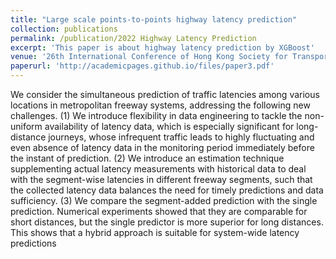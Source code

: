 ```yaml
---
title: "Large scale points-to-points highway latency prediction"
collection: publications
permalink: /publication/2022 Highway Latency Prediction
excerpt: 'This paper is about highway latency prediction by XGBoost'
venue: '26th International Conference of Hong Kong Society for Transportation Studies'
paperurl: 'http://academicpages.github.io/files/paper3.pdf'
---
```


We consider the simultaneous prediction of traffic latencies among various locations in metropolitan freeway systems, addressing the following new challenges. (1) We introduce flexibility in data engineering to tackle the non-uniform availability of latency data, which is especially significant for long-distance journeys, whose infrequent traffic leads to highly fluctuating and even absence of latency data in the monitoring period immediately before the instant of prediction. (2) We introduce an estimation technique supplementing actual latency measurements with historical data to deal with the segment-wise latencies in different freeway segments, such that the collected latency data balances the need for timely predictions and data sufficiency. (3) We compare the segment-added prediction with the single prediction. Numerical experiments showed that they are comparable for short distances, but the single predictor is more superior for long distances. This shows that a hybrid approach is suitable for system-wide latency predictions
